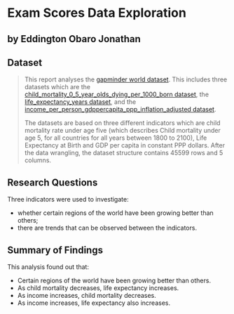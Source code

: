# Exam Scores Data Exploration
## by Eddington Obaro Jonathan

## Dataset

> This report analyses the [gapminder world dataset](https://www.gapminder.org/data/). This includes three datasets which are the [child_mortality_0_5_year_olds_dying_per_1000_born dataset](http://www.gapm.io/du5mr/), the [life_expectancy_years dataset](http://gapm.io/ilex), and the [income_per_person_gdppercapita_ppp_inflation_adjusted dataset](http://gapm.io/dgdppc).
>
>The datasets are based on three different indicators which are child mortality rate under age five (which describes Child mortality under age 5, for all countries for all years between 1800 to 2100), Life Expectancy at Birth and GDP per capita in constant PPP dollars. After the data wrangling, the dataset structure contains 45599 rows and 5 columns.

## Research Questions
Three indicators were used to investigate:
- whether certain regions of the world have been growing better than others;
- there are trends that can be observed between the indicators.


## Summary of Findings

This analysis found out that:
- Certain regions of the world have been growing better than others.
- As child mortality decreases, life expectancy increases.
- As income increases, child mortality decreases.
- As income increases, life expectancy also increases.

